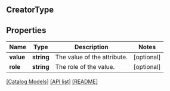 ## CreatorType

## Properties

Name | Type | Description | Notes
------------ | ------------- | ------------- | -------------
**value** | **string** | The value of the attribute. | [optional]
**role** | **string** | The role of the value. | [optional]

[[Catalog Models]](../) [[API list]](../../Api) [[README]](../../../README.md)
